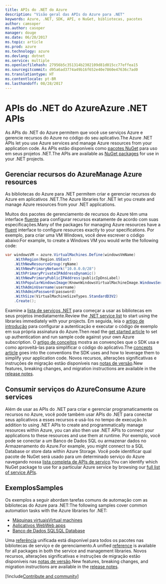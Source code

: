 ```yaml
---
title: APIs do .NET do Azure
description: "Visão geral das APIs do Azure para .NET"
keywords: Azure, .NET, SDK, API, o NuGet, bibliotecas, pacotes
author: camsoper
ms.author: casoper
manager: douge
ms.date: 06/20/2017
ms.topic: article
ms.prod: azure
ms.technology: azure
ms.devlang: dotnet
ms.service: multiple
ms.openlocfilehash: 27956b5c351314b2302109d81d015cc77effea15
ms.sourcegitcommit: d95a6ad3774a49b16f652e40e7860e47636c7ad0
ms.translationtype: HT
ms.contentlocale: pt-BR
ms.lasthandoff: 08/28/2017
---
```

# <a name="azure-net-apis"></a><span data-ttu-id="a6b73-104">APIs do .NET do Azure</span><span class="sxs-lookup"><span data-stu-id="a6b73-104">Azure .NET APIs</span></span>

<span data-ttu-id="a6b73-105">As APIs do .NET do Azure permitem que você use serviços Azure e gerencie recursos do Azure no código do seu aplicativo.</span><span class="sxs-lookup"><span data-stu-id="a6b73-105">The Azure .NET APIs let you use Azure services and manage Azure resources from your application code.</span></span> <span data-ttu-id="a6b73-106">As APIs estão disponíveis como [pacotes NuGet](/dotnet/api/overview/azure/) para uso em seus projetos .NET.</span><span class="sxs-lookup"><span data-stu-id="a6b73-106">The APIs are available as [NuGet packages](/dotnet/api/overview/azure/) for use in your .NET projects.</span></span> 

## <a name="manage-azure-resources"></a><span data-ttu-id="a6b73-107">Gerenciar recursos do Azure</span><span class="sxs-lookup"><span data-stu-id="a6b73-107">Manage Azure resources</span></span>

<span data-ttu-id="a6b73-108">As bibliotecas do Azure para .NET permitem criar e gerenciar recursos do Azure em aplicativos .NET.</span><span class="sxs-lookup"><span data-stu-id="a6b73-108">The Azure libraries for .NET let you create and manage Azure resources from your .NET applications.</span></span>

<span data-ttu-id="a6b73-109">Muitos dos pacotes de gerenciamento de recursos do Azure têm uma interface [fluente](dotnet-sdk-azure-concepts.md) para configurar recursos exatamente de acordo com suas especificações.</span><span class="sxs-lookup"><span data-stu-id="a6b73-109">Many of the packages for managing Azure resources have a [fluent](dotnet-sdk-azure-concepts.md) interface to configure resources exactly to your specifications.</span></span> <span data-ttu-id="a6b73-110">Por exemplo, para criar uma VM Windows, você deve escrever o código abaixo:</span><span class="sxs-lookup"><span data-stu-id="a6b73-110">For example, to create a Windows VM you would write the following code:</span></span>

```csharp
var windowsVM = azure.VirtualMachines.Define(windowsVmName)
    .WithRegion(Region.USEast)
    .WithNewResourceGroup(rgName)
    .WithNewPrimaryNetwork("10.0.0.0/28")
    .WithPrimaryPrivateIPAddressDynamic()
    .WithNewPrimaryPublicIPAddress(publicIpDnsLabel)
    .WithPopularWindowsImage(KnownWindowsVirtualMachineImage.WindowsServer2012R2Datacenter)
    .WithAdminUsername(username)
    .WithAdminPassword(password)
    .WithSize(VirtualMachineSizeTypes.StandardD3V2)
    .Create();
 ```

<span data-ttu-id="a6b73-111">Examine a [lista de serviços .NET](/dotnet/api/overview/azure/) para começar a usar as bibliotecas em seus projetos imediatamente.</span><span class="sxs-lookup"><span data-stu-id="a6b73-111">Review the [.NET service list](/dotnet/api/overview/azure/) to start using the libraries immediately with your projects.</span></span> <span data-ttu-id="a6b73-112">Em seguida, leia o [artigo de introdução](dotnet-sdk-azure-get-started.md) para configurar a autenticação e executar o código de exemplo em sua própria assinatura do Azure.</span><span class="sxs-lookup"><span data-stu-id="a6b73-112">Then read the [get started article](dotnet-sdk-azure-get-started.md) to set up authentication and run sample code against your own Azure subscription.</span></span>  <span data-ttu-id="a6b73-113">O [artigo de conceitos](dotnet-sdk-azure-concepts.md) mostra as convenções que o SDK usa e como aproveitá-las para simplificar o código do aplicativo.</span><span class="sxs-lookup"><span data-stu-id="a6b73-113">The [concepts article](dotnet-sdk-azure-concepts.md) goes into the conventions the SDK uses and how to leverage them to simplify your application code.</span></span> <span data-ttu-id="a6b73-114">Novos recursos, alterações significativas e instruções de migração estão disponíveis nas [notas de versão](dotnet-sdk-azure-release-notes.md).</span><span class="sxs-lookup"><span data-stu-id="a6b73-114">New features, breaking changes, and migration instructions are available in the [release notes](dotnet-sdk-azure-release-notes.md).</span></span>

## <a name="consume-azure-services"></a><span data-ttu-id="a6b73-115">Consumir serviços do Azure</span><span class="sxs-lookup"><span data-stu-id="a6b73-115">Consume Azure services</span></span>

<span data-ttu-id="a6b73-116">Além de usar as APIs do .NET para criar e gerenciar programaticamente os recursos no Azure, você pode também usar APIs do .NET para conectar seus aplicativos a esses recursos e usá-los no tempo de execução.</span><span class="sxs-lookup"><span data-stu-id="a6b73-116">In addition to using .NET APIs to create and programmatically manage resources within Azure, you can also then use .NET APIs to connect your applications to these resources and use them at runtime.</span></span>  <span data-ttu-id="a6b73-117">Por exemplo, você pode se conectar a um Banco de Dados SQL ou armazenar dados no Armazenamento do Azure.</span><span class="sxs-lookup"><span data-stu-id="a6b73-117">For example, you might connect to a SQL Database or store data within Azure Storage.</span></span>  <span data-ttu-id="a6b73-118">Você pode identificar qual pacote de NuGet será usado para um determinado serviço do Azure navegando nossa [lista completa de APIs de serviço](/dotnet/api/overview/azure/).</span><span class="sxs-lookup"><span data-stu-id="a6b73-118">You can identify which NuGet package to use for a particular Azure service by browsing our [full list of service APIs](/dotnet/api/overview/azure/).</span></span>  

## <a name="samples"></a><span data-ttu-id="a6b73-119">Exemplos</span><span class="sxs-lookup"><span data-stu-id="a6b73-119">Samples</span></span>

<span data-ttu-id="a6b73-120">Os exemplos a seguir abordam tarefas comuns de automação com as bibliotecas do Azure para .NET:</span><span class="sxs-lookup"><span data-stu-id="a6b73-120">The following samples cover common automation tasks with the Azure libraries for .NET:</span></span>

- [<span data-ttu-id="a6b73-121">Máquinas virtuais</span><span class="sxs-lookup"><span data-stu-id="a6b73-121">Virtual machines</span></span>](dotnet-sdk-azure-virtual-machine-samples.md)
- [<span data-ttu-id="a6b73-122">Aplicativos Web</span><span class="sxs-lookup"><span data-stu-id="a6b73-122">Web apps</span></span>](dotnet-sdk-azure-web-apps-samples.md)
- [<span data-ttu-id="a6b73-123">Banco de Dados SQL</span><span class="sxs-lookup"><span data-stu-id="a6b73-123">SQL Database</span></span>](dotnet-sdk-azure-sql-database-samples.md)

<span data-ttu-id="a6b73-124">Uma [referência](/dotnet/api/overview/azure/?view=azure-dotnet) unificada está disponível para todos os pacotes nas bibliotecas de serviço e de gerenciamento.</span><span class="sxs-lookup"><span data-stu-id="a6b73-124">A unified [reference](/dotnet/api/overview/azure/?view=azure-dotnet) is available for all packages in both the service and management libraries.</span></span> <span data-ttu-id="a6b73-125">Novos recursos, alterações significativas e instruções de migração estão disponíveis nas [notas de versão](dotnet-sdk-azure-release-notes.md).</span><span class="sxs-lookup"><span data-stu-id="a6b73-125">New features, breaking changes, and migration instructions are available in the [release notes](dotnet-sdk-azure-release-notes.md).</span></span>

[!include[Contribute and community](includes/contribute.md)]